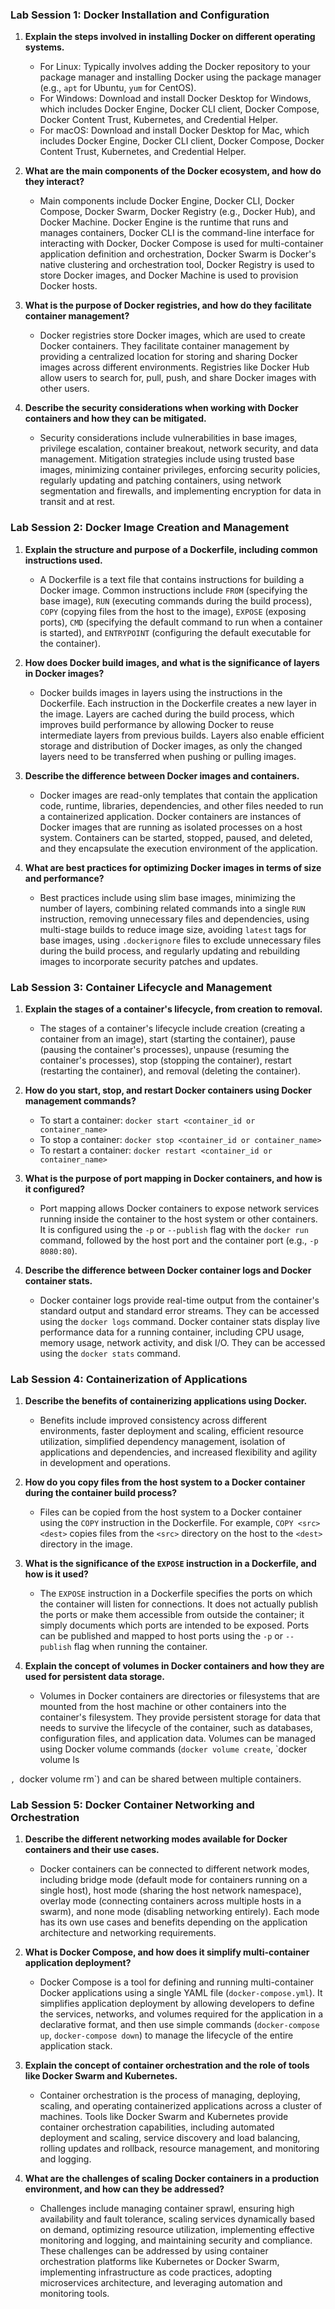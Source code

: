 ### Lab Session 1: Docker Installation and Configuration

1. **Explain the steps involved in installing Docker on different operating systems.**
   - For Linux: Typically involves adding the Docker repository to your package manager and installing Docker using the package manager (e.g., `apt` for Ubuntu, `yum` for CentOS).
   - For Windows: Download and install Docker Desktop for Windows, which includes Docker Engine, Docker CLI client, Docker Compose, Docker Content Trust, Kubernetes, and Credential Helper.
   - For macOS: Download and install Docker Desktop for Mac, which includes Docker Engine, Docker CLI client, Docker Compose, Docker Content Trust, Kubernetes, and Credential Helper.

2. **What are the main components of the Docker ecosystem, and how do they interact?**
   - Main components include Docker Engine, Docker CLI, Docker Compose, Docker Swarm, Docker Registry (e.g., Docker Hub), and Docker Machine. Docker Engine is the runtime that runs and manages containers, Docker CLI is the command-line interface for interacting with Docker, Docker Compose is used for multi-container application definition and orchestration, Docker Swarm is Docker's native clustering and orchestration tool, Docker Registry is used to store Docker images, and Docker Machine is used to provision Docker hosts.

3. **What is the purpose of Docker registries, and how do they facilitate container management?**
   - Docker registries store Docker images, which are used to create Docker containers. They facilitate container management by providing a centralized location for storing and sharing Docker images across different environments. Registries like Docker Hub allow users to search for, pull, push, and share Docker images with other users.

4. **Describe the security considerations when working with Docker containers and how they can be mitigated.**
   - Security considerations include vulnerabilities in base images, privilege escalation, container breakout, network security, and data management. Mitigation strategies include using trusted base images, minimizing container privileges, enforcing security policies, regularly updating and patching containers, using network segmentation and firewalls, and implementing encryption for data in transit and at rest.

### Lab Session 2: Docker Image Creation and Management

1. **Explain the structure and purpose of a Dockerfile, including common instructions used.**
   - A Dockerfile is a text file that contains instructions for building a Docker image. Common instructions include `FROM` (specifying the base image), `RUN` (executing commands during the build process), `COPY` (copying files from the host to the image), `EXPOSE` (exposing ports), `CMD` (specifying the default command to run when a container is started), and `ENTRYPOINT` (configuring the default executable for the container).

2. **How does Docker build images, and what is the significance of layers in Docker images?**
   - Docker builds images in layers using the instructions in the Dockerfile. Each instruction in the Dockerfile creates a new layer in the image. Layers are cached during the build process, which improves build performance by allowing Docker to reuse intermediate layers from previous builds. Layers also enable efficient storage and distribution of Docker images, as only the changed layers need to be transferred when pushing or pulling images.

3. **Describe the difference between Docker images and containers.**
   - Docker images are read-only templates that contain the application code, runtime, libraries, dependencies, and other files needed to run a containerized application. Docker containers are instances of Docker images that are running as isolated processes on a host system. Containers can be started, stopped, paused, and deleted, and they encapsulate the execution environment of the application.

4. **What are best practices for optimizing Docker images in terms of size and performance?**
   - Best practices include using slim base images, minimizing the number of layers, combining related commands into a single `RUN` instruction, removing unnecessary files and dependencies, using multi-stage builds to reduce image size, avoiding `latest` tags for base images, using `.dockerignore` files to exclude unnecessary files during the build process, and regularly updating and rebuilding images to incorporate security patches and updates.

### Lab Session 3: Container Lifecycle and Management

1. **Explain the stages of a container's lifecycle, from creation to removal.**
   - The stages of a container's lifecycle include creation (creating a container from an image), start (starting the container), pause (pausing the container's processes), unpause (resuming the container's processes), stop (stopping the container), restart (restarting the container), and removal (deleting the container).

2. **How do you start, stop, and restart Docker containers using Docker management commands?**
   - To start a container: `docker start <container_id or container_name>`
   - To stop a container: `docker stop <container_id or container_name>`
   - To restart a container: `docker restart <container_id or container_name>`

3. **What is the purpose of port mapping in Docker containers, and how is it configured?**
   - Port mapping allows Docker containers to expose network services running inside the container to the host system or other containers. It is configured using the `-p` or `--publish` flag with the `docker run` command, followed by the host port and the container port (e.g., `-p 8080:80`).

4. **Describe the difference between Docker container logs and Docker container stats.**
   - Docker container logs provide real-time output from the container's standard output and standard error streams. They can be accessed using the `docker logs` command. Docker container stats display live performance data for a running container, including CPU usage, memory usage, network activity, and disk I/O. They can be accessed using the `docker stats` command.

### Lab Session 4: Containerization of Applications

1. **Describe the benefits of containerizing applications using Docker.**
   - Benefits include improved consistency across different environments, faster deployment and scaling, efficient resource utilization, simplified dependency management, isolation of applications and dependencies, and increased flexibility and agility in development and operations.

2. **How do you copy files from the host system to a Docker container during the container build process?**
   - Files can be copied from the host system to a Docker container using the `COPY` instruction in the Dockerfile. For example, `COPY <src> <dest>` copies files from the `<src>` directory on the host to the `<dest>` directory in the image.

3. **What is the significance of the `EXPOSE` instruction in a Dockerfile, and how is it used?**
   - The `EXPOSE` instruction in a Dockerfile specifies the ports on which the container will listen for connections. It does not actually publish the ports or make them accessible from outside the container; it simply documents which ports are intended to be exposed. Ports can be published and mapped to host ports using the `-p` or `--publish` flag when running the container.

4. **Explain the concept of volumes in Docker containers and how they are used for persistent data storage.**
   - Volumes in Docker containers are directories or filesystems that are mounted from the host machine or other containers into the container's filesystem. They provide persistent storage for data that needs to survive the lifecycle of the container, such as databases, configuration files, and application data. Volumes can be managed using Docker volume commands (`docker volume create`, `docker volume ls

`, `docker volume rm`) and can be shared between multiple containers.

### Lab Session 5: Docker Container Networking and Orchestration

1. **Describe the different networking modes available for Docker containers and their use cases.**
   - Docker containers can be connected to different network modes, including bridge mode (default mode for containers running on a single host), host mode (sharing the host network namespace), overlay mode (connecting containers across multiple hosts in a swarm), and none mode (disabling networking entirely). Each mode has its own use cases and benefits depending on the application architecture and networking requirements.

2. **What is Docker Compose, and how does it simplify multi-container application deployment?**
   - Docker Compose is a tool for defining and running multi-container Docker applications using a single YAML file (`docker-compose.yml`). It simplifies application deployment by allowing developers to define the services, networks, and volumes required for the application in a declarative format, and then use simple commands (`docker-compose up`, `docker-compose down`) to manage the lifecycle of the entire application stack.

3. **Explain the concept of container orchestration and the role of tools like Docker Swarm and Kubernetes.**
   - Container orchestration is the process of managing, deploying, scaling, and operating containerized applications across a cluster of machines. Tools like Docker Swarm and Kubernetes provide container orchestration capabilities, including automated deployment and scaling, service discovery and load balancing, rolling updates and rollback, resource management, and monitoring and logging.

4. **What are the challenges of scaling Docker containers in a production environment, and how can they be addressed?**
   - Challenges include managing container sprawl, ensuring high availability and fault tolerance, scaling services dynamically based on demand, optimizing resource utilization, implementing effective monitoring and logging, and maintaining security and compliance. These challenges can be addressed by using container orchestration platforms like Kubernetes or Docker Swarm, implementing infrastructure as code practices, adopting microservices architecture, and leveraging automation and monitoring tools.